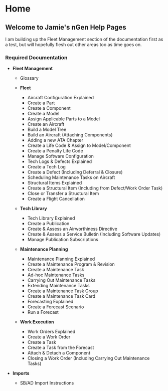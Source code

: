# Home

## Welcome to Jamie's nGen Help Pages

I am building up the Fleet Management section of the documentation first as a test, but will hopefully flesh out other areas too as time goes on.

### Required Documentation
* **Fleet Management**
	* Glossary

	* **Fleet**
		* Aircraft Configuration Explained
		* Create a Part
		* Create a Component
		* Create a Model
		* Assign Applicable Parts to a Model
		* Create an Aircraft
		* Build a Model Tree
		* Build an Aircraft (Attaching Components)
		* Adding a new ATA Chapter
		* Create a Life Code & Assign to Model/Component
		* Create a Penalty Life Code
		* Manage Software Configuration
		* Tech Logs & Defects Explained
		* Create a Tech Log
		* Create a Defect (Including Deferral & Closure)
		* Scheduling Maintenance Tasks on Aircraft
		* Structural Items Explained
		* Create a Structural Item (Including from Defect/Work Order Task)
		* Close or Transfer a Structural Item
		* Create a Flight Cancellation

	* **Tech Library**
		* Tech Library Explained
		* Create a Publication
		* Create & Assess an Airworthiness Directive
		* Create & Assess a Service Bulletin (Including Software Updates)
		* Manage Publication Subscriptions

	* **Maintenance Planning**
		* Maintenance Planning Explained
		* Create a Maintenance Program & Revision
		* Create a Maintenance Task
		* Ad-hoc Maintenance Tasks
		* Carrying Out Maintenance Tasks
		* Extending Maintenance Tasks
		* Create a Maintenance Task Group
		* Create a Maintenance Task Card
		* Forecasting Explained
		* Create a Forecast Scenario
		* Run a Forecast

	* **Work Execution**
		* Work Orders Explained
		* Create a Work Order
		* Create a Task
		* Create a Task from the Forecast
		* Attach & Detach a Component
		* Closing a Work Order (Including Carrying Out Maintenance Tasks)

* **Imports**
	* SB/AD Import Instructions